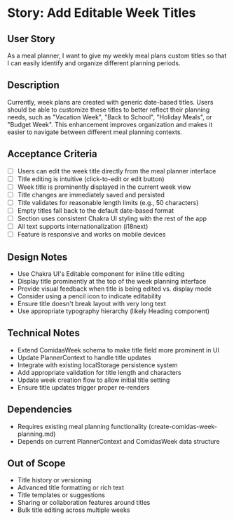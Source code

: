 # Story: Add Editable Week Titles

## User Story
As a meal planner, I want to give my weekly meal plans custom titles so that I can easily identify and organize different planning periods.

## Description
Currently, week plans are created with generic date-based titles. Users should be able to customize these titles to better reflect their planning needs, such as "Vacation Week", "Back to School", "Holiday Meals", or "Budget Week". This enhancement improves organization and makes it easier to navigate between different meal planning contexts.

## Acceptance Criteria
- [ ] Users can edit the week title directly from the meal planner interface
- [ ] Title editing is intuitive (click-to-edit or edit button)
- [ ] Week title is prominently displayed in the current week view
- [ ] Title changes are immediately saved and persisted
- [ ] Title validates for reasonable length limits (e.g., 50 characters)
- [ ] Empty titles fall back to the default date-based format
- [ ] Section uses consistent Chakra UI styling with the rest of the app
- [ ] All text supports internationalization (i18next)
- [ ] Feature is responsive and works on mobile devices

## Design Notes
- Use Chakra UI's Editable component for inline title editing
- Display title prominently at the top of the week planning interface
- Provide visual feedback when title is being edited vs. display mode
- Consider using a pencil icon to indicate editability
- Ensure title doesn't break layout with very long text
- Use appropriate typography hierarchy (likely Heading component)

## Technical Notes
- Extend ComidasWeek schema to make title field more prominent in UI
- Update PlannerContext to handle title updates
- Integrate with existing localStorage persistence system
- Add appropriate validation for title length and characters
- Update week creation flow to allow initial title setting
- Ensure title updates trigger proper re-renders

## Dependencies
- Requires existing meal planning functionality (create-comidas-week-planning.md)
- Depends on current PlannerContext and ComidasWeek data structure

## Out of Scope
- Title history or versioning
- Advanced title formatting or rich text
- Title templates or suggestions
- Sharing or collaboration features around titles
- Bulk title editing across multiple weeks